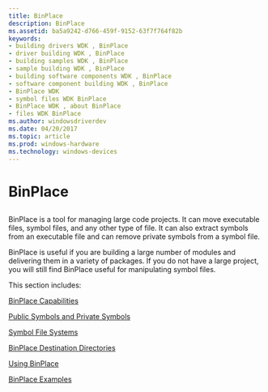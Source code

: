 ```yaml
---
title: BinPlace
description: BinPlace
ms.assetid: ba5a9242-d766-459f-9152-63f7f764f82b
keywords:
- building drivers WDK , BinPlace
- driver building WDK , BinPlace
- building samples WDK , BinPlace
- sample building WDK , BinPlace
- building software components WDK , BinPlace
- software component building WDK , BinPlace
- BinPlace WDK
- symbol files WDK BinPlace
- BinPlace WDK , about BinPlace
- files WDK BinPlace
ms.author: windowsdriverdev
ms.date: 04/20/2017
ms.topic: article
ms.prod: windows-hardware
ms.technology: windows-devices
---
```


# BinPlace


## <span id="ddk_binplace_tools"></span><span id="DDK_BINPLACE_TOOLS"></span>


BinPlace is a tool for managing large code projects. It can move executable files, symbol files, and any other type of file. It can also extract symbols from an executable file and can remove private symbols from a symbol file.

BinPlace is useful if you are building a large number of modules and delivering them in a variety of packages. If you do not have a large project, you will still find BinPlace useful for manipulating symbol files.

This section includes:

[BinPlace Capabilities](binplace-capabilities.md)

[Public Symbols and Private Symbols](public-symbols-and-private-symbols.md)

[Symbol File Systems](symbol-file-systems.md)

[BinPlace Destination Directories](binplace-destination-directories.md)

[Using BinPlace](using-binplace.md)

[BinPlace Examples](binplace-examples.md)

 

 





